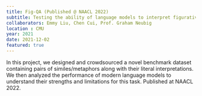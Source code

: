 ```yaml
---
title: Fig-QA (Published @ NAACL 2022)
subtitle: Testing the ability of language models to interpret figurative language
collaborators: Emmy Liu, Chen Cui, Prof. Graham Neubig
location : CMU
year: 2021
date: 2021-12-02
featured: true
---
```


In this project, we designed and crowdsourced a novel benchmark dataset containing pairs of similes/metaphors along with their literal interpretations. We then analyzed the performance of modern language models to understand their strengths and limitations for this task. Published at NAACL 2022.
